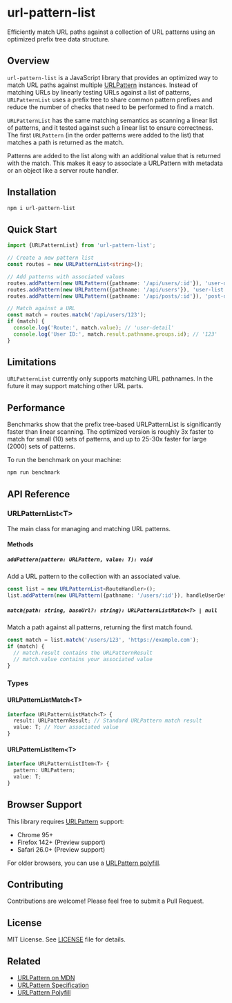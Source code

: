 # url-pattern-list

Efficiently match URL paths against a collection of URL patterns using an
optimized prefix tree data structure.

## Overview

`url-pattern-list` is a JavaScript library that provides an optimized way to
match URL paths against multiple
[URLPattern](https://developer.mozilla.org/en-US/docs/Web/API/URLPattern)
instances. Instead of matching URLs by linearly testing URLs against a list of
patterns, `URLPatternList` uses a prefix tree to share common pattern prefixes
and reduce the number of checks that need to be performed to find a match.

`URLPatternList` has the same matching semantics as scanning a linear list of
patterns, and it tested against such a linear list to ensure correctness. The
first `URLPattern` (in the order patterns were added to the list) that matches a
path is returned as the match.

Patterns are added to the list along with an additional value that is returned
with the match. This makes it easy to associate a URLPattern with metadata or an
object like a server route handler.

## Installation

```sh
npm i url-pattern-list
```

## Quick Start

```typescript
import {URLPatternList} from 'url-pattern-list';

// Create a new pattern list
const routes = new URLPatternList<string>();

// Add patterns with associated values
routes.addPattern(new URLPattern({pathname: '/api/users/:id'}), 'user-detail');
routes.addPattern(new URLPattern({pathname: '/api/users'}), 'user-list');
routes.addPattern(new URLPattern({pathname: '/api/posts/:id'}), 'post-detail');

// Match against a URL
const match = routes.match('/api/users/123');
if (match) {
  console.log('Route:', match.value); // 'user-detail'
  console.log('User ID:', match.result.pathname.groups.id); // '123'
}
```

## Limitations

`URLPatternList` currently only supports matching URL pathnames. In the future
it may support matching other URL parts.

## Performance

Benchmarks show that the prefix tree-based URLPatternList is significantly
faster than linear scanning. The optimized version is roughly 3x faster to match
for small (10) sets of patterns, and up to 25-30x faster for large (2000) sets
of patterns.

To run the benchmark on your machine:
```sh
npm run benchmark
```

## API Reference

### URLPatternList&lt;T&gt;

The main class for managing and matching URL patterns.

#### Methods

##### `addPattern(pattern: URLPattern, value: T): void`

Add a URL pattern to the collection with an associated value.

```typescript
const list = new URLPatternList<RouteHandler>();
list.addPattern(new URLPattern({pathname: '/users/:id'}), handleUserDetail);
```

##### `match(path: string, baseUrl?: string): URLPatternListMatch<T> | null`

Match a path against all patterns, returning the first match found.

```typescript
const match = list.match('/users/123', 'https://example.com');
if (match) {
  // match.result contains the URLPatternResult
  // match.value contains your associated value
}
```

### Types

#### URLPatternListMatch&lt;T&gt;

```typescript
interface URLPatternListMatch<T> {
  result: URLPatternResult; // Standard URLPattern match result
  value: T; // Your associated value
}
```

#### URLPatternListItem&lt;T&gt;

```typescript
interface URLPatternListItem<T> {
  pattern: URLPattern;
  value: T;
}
```

## Browser Support

This library requires
[URLPattern](https://developer.mozilla.org/en-US/docs/Web/API/URLPattern)
support:

- Chrome 95+
- Firefox 142+ (Preview support)
- Safari 26.0+ (Preview support)

For older browsers, you can use a [URLPattern
polyfill](https://github.com/kenchris/urlpattern-polyfill).

## Contributing

Contributions are welcome! Please feel free to submit a Pull Request.

## License

MIT License. See [LICENSE](LICENSE) file for details.

## Related

- [URLPattern on
  MDN](https://developer.mozilla.org/en-US/docs/Web/API/URLPattern)
- [URLPattern Specification](https://urlpattern.spec.whatwg.org/)
- [URLPattern Polyfill](https://github.com/kenchris/urlpattern-polyfill)
